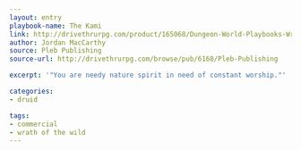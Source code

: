 ```yaml
---
layout: entry
playbook-name: The Kami
link: http://drivethrurpg.com/product/165068/Dungeon-World-Playbooks-Wrath-of-the-Wild-Bundle
author: Jordan MacCarthy
source: Pleb Publishing
source-url: http://drivethrurpg.com/browse/pub/6168/Pleb-Publishing

excerpt: '"You are needy nature spirit in need of constant worship."'

categories:
- druid

tags:
- commercial
- wrath of the wild
---
```

